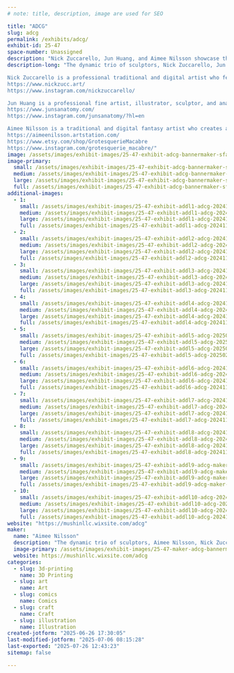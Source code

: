 ```yaml
---
# note: title, description, image are used for SEO

title: "ADCG"
slug: adcg
permalink: /exhibits/adcg/
exhibit-id: 25-47
space-number: Unassigned
description: "Nick Zuccarello, Jun Huang, and Aimee Nilsson showcase their unique blend of sculpture creations."
description-long: "The dynamic trio of sculptors, Nick Zuccarello, Jun Huang, and Aimee Nilsson, features their sculpture creations at the Maker’s Faire 2025. As professional artists and entrepreneurs, their artistic mixture of fantasy and reality will surely excite the eclectic interests of this year's guests.

Nick Zuccarello is a professional traditional and digital artist who features sci-fi and fantasy art. He creates characters, creatures, illustrations, and collectibles for games and the interactive entertainment industry.
https://www.nickzucc.art/
https://www.instagram.com/nickzuccarello/

Jun Huang is a professional fine artist, illustrator, sculptor, and anatomist for games, movies, and television. Professionals and hobbyists alike use his models for anatomy reference. He features a variety of human and animal models.
https://www.junsanatomy.com/
https://www.instagram.com/junsanatomy/?hl=en

Aimee Nilsson is a traditional and digital fantasy artist who creates art for movies, themed attractions, and the interactive entertainment industry. She features a variety of art prints and hand-made and printed sculptures.
https://aimeenilsson.artstation.com/
https://www.etsy.com/shop/GrotesquerieMacabre
https://www.instagram.com/grotesquerie_macabre/"
image: /assets/images/exhibit-images/25-47-exhibit-adcg-bannermaker-sfair-copy-2-5297-large.jpg
image-primary: 
  small: /assets/images/exhibit-images/25-47-exhibit-adcg-bannermaker-sfair-copy-2-5297-small.jpg
  medium: /assets/images/exhibit-images/25-47-exhibit-adcg-bannermaker-sfair-copy-2-5297-medium.jpg
  large: /assets/images/exhibit-images/25-47-exhibit-adcg-bannermaker-sfair-copy-2-5297-large.jpg
  full: /assets/images/exhibit-images/25-47-exhibit-adcg-bannermaker-sfair-copy-2-5297-full.jpg
additional-images: 
  - 1:
    small: /assets/images/exhibit-images/25-47-exhibit-addl1-adcg-20241109-122558-edited-small.jpg
    medium: /assets/images/exhibit-images/25-47-exhibit-addl1-adcg-20241109-122558-edited-medium.jpg
    large: /assets/images/exhibit-images/25-47-exhibit-addl1-adcg-20241109-122558-edited-large.jpg
    full: /assets/images/exhibit-images/25-47-exhibit-addl1-adcg-20241109-122558-edited-full.jpg
  - 2:
    small: /assets/images/exhibit-images/25-47-exhibit-addl2-adcg-20241110-124311-1-1-small.jpg
    medium: /assets/images/exhibit-images/25-47-exhibit-addl2-adcg-20241110-124311-1-1-medium.jpg
    large: /assets/images/exhibit-images/25-47-exhibit-addl2-adcg-20241110-124311-1-1-large.jpg
    full: /assets/images/exhibit-images/25-47-exhibit-addl2-adcg-20241110-124311-1-1-full.jpg
  - 3:
    small: /assets/images/exhibit-images/25-47-exhibit-addl3-adcg-20241110-124222-edited-small.jpg
    medium: /assets/images/exhibit-images/25-47-exhibit-addl3-adcg-20241110-124222-edited-medium.jpg
    large: /assets/images/exhibit-images/25-47-exhibit-addl3-adcg-20241110-124222-edited-large.jpg
    full: /assets/images/exhibit-images/25-47-exhibit-addl3-adcg-20241110-124222-edited-full.jpg
  - 4:
    small: /assets/images/exhibit-images/25-47-exhibit-addl4-adcg-20241110-124130-1-edited-small.jpg
    medium: /assets/images/exhibit-images/25-47-exhibit-addl4-adcg-20241110-124130-1-edited-medium.jpg
    large: /assets/images/exhibit-images/25-47-exhibit-addl4-adcg-20241110-124130-1-edited-large.jpg
    full: /assets/images/exhibit-images/25-47-exhibit-addl4-adcg-20241110-124130-1-edited-full.jpg
  - 5:
    small: /assets/images/exhibit-images/25-47-exhibit-addl5-adcg-20250214-100522-2-small.jpg
    medium: /assets/images/exhibit-images/25-47-exhibit-addl5-adcg-20250214-100522-2-medium.jpg
    large: /assets/images/exhibit-images/25-47-exhibit-addl5-adcg-20250214-100522-2-large.jpg
    full: /assets/images/exhibit-images/25-47-exhibit-addl5-adcg-20250214-100522-2-full.jpg
  - 6:
    small: /assets/images/exhibit-images/25-47-exhibit-addl6-adcg-20241110-124317-1-small.jpg
    medium: /assets/images/exhibit-images/25-47-exhibit-addl6-adcg-20241110-124317-1-medium.jpg
    large: /assets/images/exhibit-images/25-47-exhibit-addl6-adcg-20241110-124317-1-large.jpg
    full: /assets/images/exhibit-images/25-47-exhibit-addl6-adcg-20241110-124317-1-full.jpg
  - 7:
    small: /assets/images/exhibit-images/25-47-exhibit-addl7-adcg-20241110-124331-edited-small.jpg
    medium: /assets/images/exhibit-images/25-47-exhibit-addl7-adcg-20241110-124331-edited-medium.jpg
    large: /assets/images/exhibit-images/25-47-exhibit-addl7-adcg-20241110-124331-edited-large.jpg
    full: /assets/images/exhibit-images/25-47-exhibit-addl7-adcg-20241110-124331-edited-full.jpg
  - 8:
    small: /assets/images/exhibit-images/25-47-exhibit-addl8-adcg-20241110-124238-edited-small.jpg
    medium: /assets/images/exhibit-images/25-47-exhibit-addl8-adcg-20241110-124238-edited-medium.jpg
    large: /assets/images/exhibit-images/25-47-exhibit-addl8-adcg-20241110-124238-edited-large.jpg
    full: /assets/images/exhibit-images/25-47-exhibit-addl8-adcg-20241110-124238-edited-full.jpg
  - 9:
    small: /assets/images/exhibit-images/25-47-exhibit-addl9-adcg-maker-sfair-6066-small.jpg
    medium: /assets/images/exhibit-images/25-47-exhibit-addl9-adcg-maker-sfair-6066-medium.jpg
    large: /assets/images/exhibit-images/25-47-exhibit-addl9-adcg-maker-sfair-6066-large.jpg
    full: /assets/images/exhibit-images/25-47-exhibit-addl9-adcg-maker-sfair-6066-full.jpg
  - 10:
    small: /assets/images/exhibit-images/25-47-exhibit-addl10-adcg-20241110-154348-1-small.jpg
    medium: /assets/images/exhibit-images/25-47-exhibit-addl10-adcg-20241110-154348-1-medium.jpg
    large: /assets/images/exhibit-images/25-47-exhibit-addl10-adcg-20241110-154348-1-large.jpg
    full: /assets/images/exhibit-images/25-47-exhibit-addl10-adcg-20241110-154348-1-full.jpg
website: "https://mushinllc.wixsite.com/adcg"
maker: 
  name: "Aimee Nilsson"
  description: "The dynamic trio of sculptors, Aimee Nilsson, Nick Zuccarello, and Jun Huang, features their sculpture creations at the Maker’s Faire 2025. As professional artists and entrepreneurs, their artistic mixture of fantasy and reality will surely excite the eclectic interests of this year's guests."
  image-primary: /assets/images/exhibit-images/25-47-maker-adcg-bannermaker-sfair-copy-2-medium.jpg
  website: https://mushinllc.wixsite.com/adcg
categories: 
  - slug: 3d-printing
    name: 3D Printing
  - slug: art
    name: Art
  - slug: comics
    name: Comics
  - slug: craft
    name: Craft
  - slug: illustration
    name: Illustration
created-jotform: "2025-06-26 17:30:05"
last-modified-jotform: "2025-07-06 08:15:28"
last-exported: "2025-07-26 12:43:23"
sitemap: false

---
```


